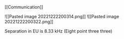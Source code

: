 [[Communication]]

![[Pasted image 20221222200314.png]]
![[Pasted image 20221222200322.png]]

Separation in EU is 8.33 kHz (Eight point three three)
